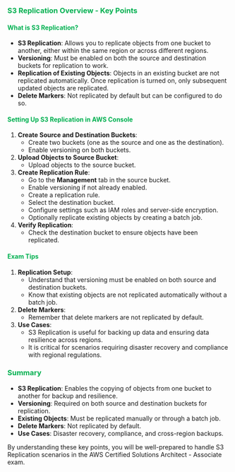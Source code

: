 ### <span style="color:#00b050">S3 Replication Overview - Key Points</span>

#### <span style="color:#00b050">What is S3 Replication?</span>
- **S3 Replication**: Allows you to replicate objects from one bucket to another, either within the same region or across different regions.
- **Versioning**: Must be enabled on both the source and destination buckets for replication to work.
- **Replication of Existing Objects**: Objects in an existing bucket are not replicated automatically. Once replication is turned on, only subsequent updated objects are replicated.
- **Delete Markers**: Not replicated by default but can be configured to do so.

#### <span style="color:#00b050">Setting Up S3 Replication in AWS Console</span>
1. **Create Source and Destination Buckets**:
   - Create two buckets (one as the source and one as the destination).
   - Enable versioning on both buckets.
2. **Upload Objects to Source Bucket**:
   - Upload objects to the source bucket.
3. **Create Replication Rule**:
   - Go to the **Management** tab in the source bucket.
   - Enable versioning if not already enabled.
   - Create a replication rule.
   - Select the destination bucket.
   - Configure settings such as IAM roles and server-side encryption.
   - Optionally replicate existing objects by creating a batch job.
4. **Verify Replication**:
   - Check the destination bucket to ensure objects have been replicated.

#### <span style="color:#00b050">Exam Tips</span>
1. **Replication Setup**:
   - Understand that versioning must be enabled on both source and destination buckets.
   - Know that existing objects are not replicated automatically without a batch job.
2. **Delete Markers**:
   - Remember that delete markers are not replicated by default.
3. **Use Cases**:
   - S3 Replication is useful for backing up data and ensuring data resilience across regions.
   - It is critical for scenarios requiring disaster recovery and compliance with regional regulations.

### <span style="color:#00b050">Summary</span>
- **S3 Replication**: Enables the copying of objects from one bucket to another for backup and resilience.
- **Versioning**: Required on both source and destination buckets for replication.
- **Existing Objects**: Must be replicated manually or through a batch job.
- **Delete Markers**: Not replicated by default.
- **Use Cases**: Disaster recovery, compliance, and cross-region backups.

By understanding these key points, you will be well-prepared to handle S3 Replication scenarios in the AWS Certified Solutions Architect - Associate exam.